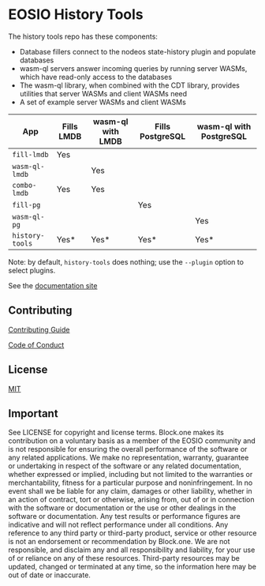 # EOSIO History Tools

The history tools repo has these components:

* Database fillers connect to the nodeos state-history plugin and populate databases
* wasm-ql servers answer incoming queries by running server WASMs, which have read-only access to the databases
* The wasm-ql library, when combined with the CDT library, provides utilities that server WASMs and client WASMs need
* A set of example server WASMs and client WASMs

| App             | Fills LMDB | wasm-ql with LMDB          | Fills PostgreSQL | wasm-ql with PostgreSQL |
| --------------- | ---------- | -------------------------- | ---------------- | ---------------- |
| `fill-lmdb`     | Yes        |                            |                  |                  |        
| `wasm-ql-lmdb`  |            | Yes                        |                  |                  |            
| `combo-lmdb`    | Yes        | Yes                        |                  |                  |            
| `fill-pg`       |            |                            | Yes              |                  |        
| `wasm-ql-pg`    |            |                            |                  | Yes              |            
| `history-tools` | Yes*       | Yes*                       | Yes*             | Yes*             |            

Note: by default, `history-tools` does nothing; use the `--plugin` option to select plugins.

See the [documentation site](https://eosio.github.io/wasm-api/)

## Contributing

[Contributing Guide](./CONTRIBUTING.md)

[Code of Conduct](./CONTRIBUTING.md#conduct)

## License

[MIT](./LICENSE)

## Important

See LICENSE for copyright and license terms.  Block.one makes its contribution on a voluntary basis as a member of the EOSIO community and is not responsible for ensuring the overall performance of the software or any related applications.  We make no representation, warranty, guarantee or undertaking in respect of the software or any related documentation, whether expressed or implied, including but not limited to the warranties or merchantability, fitness for a particular purpose and noninfringement. In no event shall we be liable for any claim, damages or other liability, whether in an action of contract, tort or otherwise, arising from, out of or in connection with the software or documentation or the use or other dealings in the software or documentation.  Any test results or performance figures are indicative and will not reflect performance under all conditions.  Any reference to any third party or third-party product, service or other resource is not an endorsement or recommendation by Block.one.  We are not responsible, and disclaim any and all responsibility and liability, for your use of or reliance on any of these resources. Third-party resources may be updated, changed or terminated at any time, so the information here may be out of date or inaccurate.
